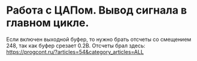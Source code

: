 # Работа с ЦАПом. Вывод сигнала в главном цикле. 
Если включен выходной буфер, то нужно брать отсчеты со смещением 248, так как буфер срезает 0.2В.
Отсчеты брал здесь: https://progcont.ru/?articles=54&category_articles=ALL